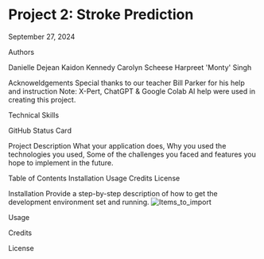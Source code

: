 # Project 2: Stroke Prediction
September 27, 2024

Authors
   
   Danielle Dejean
   Kaidon Kennedy
   Carolyn Scheese
   Harpreet 'Monty' Singh

Acknoweldgements 
    Special thanks to our teacher Bill Parker for his help and instruction
    Note: X-Pert, ChatGPT & Google Colab AI help were used in creating this project. 

 Technical Skills
 
 GitHub Status Card 

Project Description 
     What your application does,
     Why you used the technologies you used,
     Some of the challenges you faced and features you hope to implement in the future.

Table of Contents 
Installation
Usage
Credits
License



Installation 
    Provide a step-by-step description of how to get the development environment set and running. 
    ![Items_to_import](https://github.com/user-attachments/assets/45735578-4342-4887-b5c8-b4114684978b)


Usage

Credits 

License 
